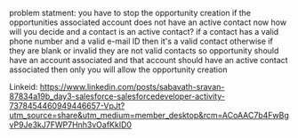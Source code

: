 problem statment:
   you have to stop the opportunity creation if the opportunities associated account does not have an active contact now 
   how will you decide and a contact is an active contact?
   if a contact has a valid phone number and a valid e-mail ID then it's a valid contact 
   otherwise if they are blank or invalid they are not valid contacts so opportunity should have an account associated 
   and that account should have an active contact associated then only you will allow the opportunity creation 

Linkeid: 
https://www.linkedin.com/posts/sabavath-sravan-87834a19b_day3-salesforce-salesforcedeveloper-activity-7378454460949446657-VpJt?utm_source=share&utm_medium=member_desktop&rcm=ACoAAC7b4FwBgvP9Je3kJ7FWP7Hnh3vOafKkID0
